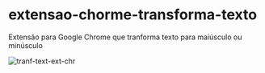 # extensao-chorme-transforma-texto
Extensão para Google Chrome que tranforma texto para maiúsculo ou minúsculo

![tranf-text-ext-chr](https://user-images.githubusercontent.com/42082104/81246885-11fd7380-8fef-11ea-978e-adcd36d8959f.png)
